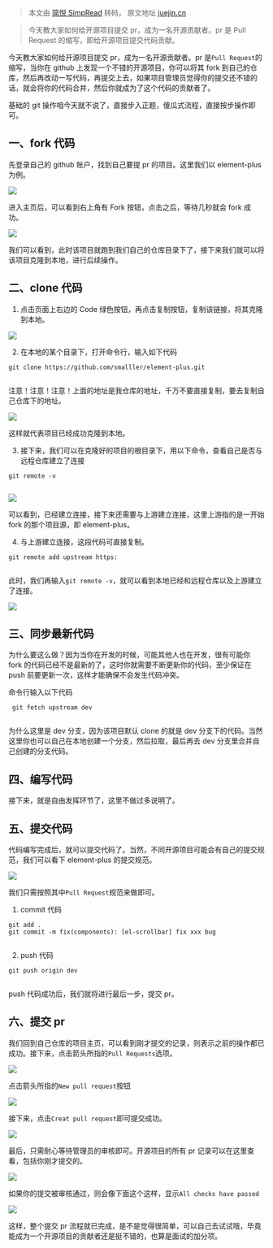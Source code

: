 > 本文由 [简悦 SimpRead](http://ksria.com/simpread/) 转码， 原文地址 [juejin.cn](https://juejin.cn/post/7021727244124962846)

> 今天教大家如何给开源项目提交 pr，成为一名开源贡献者。pr 是 Pull Request 的缩写，即给开源项目提交代码贡献。

今天教大家如何给开源项目提交 pr，成为一名开源贡献者。pr 是`Pull Request`的缩写，当你在 github 上发现一个不错的开源项目，你可以将其 fork 到自己的仓库，然后再改动一写代码，再提交上去，如果项目管理员觉得你的提交还不错的话，就会将你的代码合并，然后你就成为了这个代码的贡献者了。

基础的 git 操作咱今天就不说了，直接步入正题，傻瓜式流程，直接按步操作即可。

一、fork 代码
---------

先登录自己的 github 账户，找到自己要提 pr 的项目。这里我们以 element-plus 为例。

![](https://p6-juejin.byteimg.com/tos-cn-i-k3u1fbpfcp/c48d346ee9ad414f8fbc807696844b4d~tplv-k3u1fbpfcp-zoom-in-crop-mark:1512:0:0:0.awebp?)

进入主页后，可以看到右上角有 Fork 按钮，点击之后，等待几秒就会 fork 成功。

![](https://p9-juejin.byteimg.com/tos-cn-i-k3u1fbpfcp/a819682f02424d2fa4a654ea6c14a8e9~tplv-k3u1fbpfcp-zoom-in-crop-mark:1512:0:0:0.awebp?)

我们可以看到，此时该项目就跑到我们自己的仓库目录下了，接下来我们就可以将该项目克隆到本地，进行后续操作。

二、clone 代码
----------

1.  点击页面上右边的 Code 绿色按钮，再点击复制按钮，复制该链接，将其克隆到本地。

![](https://p3-juejin.byteimg.com/tos-cn-i-k3u1fbpfcp/702d8e01a2684210803f612c9ac47fbc~tplv-k3u1fbpfcp-zoom-in-crop-mark:1512:0:0:0.awebp?)

2.  在本地的某个目录下，打开命令行，输入如下代码

```
git clone https://github.com/smalller/element-plus.git


```

注意！注意！注意！上面的地址是我仓库的地址，千万不要直接复制，要去复制自己仓库下的地址。

![](https://p9-juejin.byteimg.com/tos-cn-i-k3u1fbpfcp/3d185c5460954cbfae685eb11ac8f2e6~tplv-k3u1fbpfcp-zoom-in-crop-mark:1512:0:0:0.awebp?)

这样就代表项目已经成功克隆到本地。

3.  接下来，我们可以在克隆好的项目的根目录下，用以下命令，查看自己是否与远程仓库建立了连接

```
git remote -v


```

![](https://p6-juejin.byteimg.com/tos-cn-i-k3u1fbpfcp/e7e9f218aadd4805b39f3f9025a550a3~tplv-k3u1fbpfcp-zoom-in-crop-mark:1512:0:0:0.awebp?)

可以看到，已经建立连接，接下来还需要与上游建立连接，这里上游指的是一开始 fork 的那个项目源，即 element-plus。

4.  与上游建立连接，这段代码可直接复制。

```
git remote add upstream https:


```

此时，我们再输入`git remote -v`，就可以看到本地已经和远程仓库以及上游建立了连接。

![](https://p6-juejin.byteimg.com/tos-cn-i-k3u1fbpfcp/288357033dba40ba83b08ff6fca3d40a~tplv-k3u1fbpfcp-zoom-in-crop-mark:1512:0:0:0.awebp?)

三、同步最新代码
--------

为什么要这么做？因为当你在开发的时候，可能其他人也在开发，很有可能你 fork 的代码已经不是最新的了，这时你就需要不断更新你的代码，至少保证在 push 前要更新一次，这样才能确保不会发生代码冲突。

命令行输入以下代码

```
 git fetch upstream dev  


```

为什么这里是 dev 分支，因为该项目默认 clone 的就是 dev 分支下的代码。当然这里你也可以自己在本地创建一个分支，然后拉取，最后再去 dev 分支里合并自己创建的分支代码。

四、编写代码
------

接下来，就是自由发挥环节了，这里不做过多说明了。

五、提交代码
------

代码编写完成后，就可以提交代码了。当然，不同开源项目可能会有自己的提交规范，我们可以看下 element-plus 的提交规范。

![](https://p9-juejin.byteimg.com/tos-cn-i-k3u1fbpfcp/4adeebf42e9a45b799f6efc5578858c6~tplv-k3u1fbpfcp-zoom-in-crop-mark:1512:0:0:0.awebp?)

我们只需按照其中`Pull Request`规范来做即可。

1.  commit 代码

```
git add .
git commit -m fix(components): [el-scrollbar] fix xxx bug


```

2.  push 代码

```
git push origin dev


```

push 代码成功后，我们就将进行最后一步，提交 pr。

六、提交 pr
-------

我们回到自己仓库的项目主页，可以看到刚才提交的记录，则表示之前的操作都已成功。接下来，点击箭头所指的`Pull Requests`选项。

![](https://p3-juejin.byteimg.com/tos-cn-i-k3u1fbpfcp/7e929da409f14b719ee820d0c536c58d~tplv-k3u1fbpfcp-zoom-in-crop-mark:1512:0:0:0.awebp?)

点击箭头所指的`New pull request`按钮

![](https://p6-juejin.byteimg.com/tos-cn-i-k3u1fbpfcp/bb8668ed89ef45a98687f4500999a791~tplv-k3u1fbpfcp-zoom-in-crop-mark:1512:0:0:0.awebp?)

接下来，点击`Creat pull request`即可提交成功。

![](https://p6-juejin.byteimg.com/tos-cn-i-k3u1fbpfcp/f510e96bd37548578db503a4e3793b25~tplv-k3u1fbpfcp-zoom-in-crop-mark:1512:0:0:0.awebp?)

最后，只需耐心等待管理员的审核即可。开源项目的所有 pr 记录可以在这里查看，包括你刚才提交的。

![](https://p3-juejin.byteimg.com/tos-cn-i-k3u1fbpfcp/1e650919ab0145fba32eebb3110351c5~tplv-k3u1fbpfcp-zoom-in-crop-mark:1512:0:0:0.awebp?)

如果你的提交被审核通过，则会像下面这个这样，显示`All checks have passed`

![](https://p3-juejin.byteimg.com/tos-cn-i-k3u1fbpfcp/eeeee92de588402298fd1622e6ac96f8~tplv-k3u1fbpfcp-zoom-in-crop-mark:1512:0:0:0.awebp?)

这样，整个提交 pr 流程就已完成，是不是觉得很简单，可以自己去试试哦，毕竟能成为一个开源项目的贡献者还是挺不错的，也算是面试的加分项。